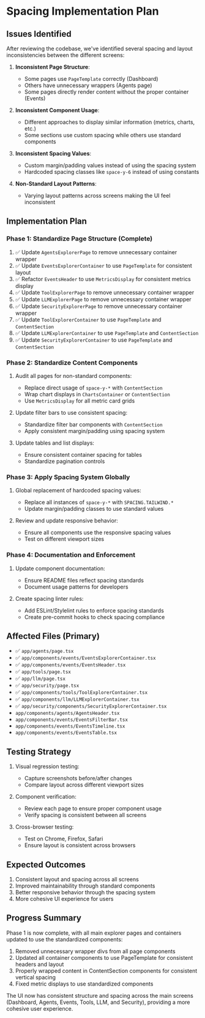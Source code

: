 # Spacing Implementation Plan

## Issues Identified

After reviewing the codebase, we've identified several spacing and layout inconsistencies between the different screens:

1. **Inconsistent Page Structure**:
   - Some pages use `PageTemplate` correctly (Dashboard)
   - Others have unnecessary wrappers (Agents page)
   - Some pages directly render content without the proper container (Events)

2. **Inconsistent Component Usage**:
   - Different approaches to display similar information (metrics, charts, etc.)
   - Some sections use custom spacing while others use standard components

3. **Inconsistent Spacing Values**:
   - Custom margin/padding values instead of using the spacing system
   - Hardcoded spacing classes like `space-y-6` instead of using constants

4. **Non-Standard Layout Patterns**:
   - Varying layout patterns across screens making the UI feel inconsistent

## Implementation Plan

### Phase 1: Standardize Page Structure (Complete)

1. ✅ Update `AgentsExplorerPage` to remove unnecessary container wrapper
2. ✅ Update `EventsExplorerContainer` to use `PageTemplate` for consistent layout
3. ✅ Refactor `EventsHeader` to use `MetricsDisplay` for consistent metrics display
4. ✅ Update `ToolExplorerPage` to remove unnecessary container wrapper
5. ✅ Update `LLMExplorerPage` to remove unnecessary container wrapper
6. ✅ Update `SecurityExplorerPage` to remove unnecessary container wrapper
7. ✅ Update `ToolExplorerContainer` to use `PageTemplate` and `ContentSection`
8. ✅ Update `LLMExplorerContainer` to use `PageTemplate` and `ContentSection`
9. ✅ Update `SecurityExplorerContainer` to use `PageTemplate` and `ContentSection`

### Phase 2: Standardize Content Components

1. Audit all pages for non-standard components:
   - Replace direct usage of `space-y-*` with `ContentSection`
   - Wrap chart displays in `ChartsContainer` or `ContentSection`
   - Use `MetricsDisplay` for all metric card grids

2. Update filter bars to use consistent spacing:
   - Standardize filter bar components with `ContentSection`
   - Apply consistent margin/padding using spacing system

3. Update tables and list displays:
   - Ensure consistent container spacing for tables
   - Standardize pagination controls

### Phase 3: Apply Spacing System Globally

1. Global replacement of hardcoded spacing values:
   - Replace all instances of `space-y-*` with `SPACING.TAILWIND.*`
   - Update margin/padding classes to use standard values

2. Review and update responsive behavior:
   - Ensure all components use the responsive spacing values
   - Test on different viewport sizes

### Phase 4: Documentation and Enforcement

1. Update component documentation:
   - Ensure README files reflect spacing standards
   - Document usage patterns for developers

2. Create spacing linter rules:
   - Add ESLint/Stylelint rules to enforce spacing standards
   - Create pre-commit hooks to check spacing compliance

## Affected Files (Primary)

- ✅ `app/agents/page.tsx`
- ✅ `app/components/events/EventsExplorerContainer.tsx`
- ✅ `app/components/events/EventsHeader.tsx`
- ✅ `app/tools/page.tsx`
- ✅ `app/llm/page.tsx`
- ✅ `app/security/page.tsx`
- ✅ `app/components/tools/ToolExplorerContainer.tsx`
- ✅ `app/components/llm/LLMExplorerContainer.tsx`
- ✅ `app/security/components/SecurityExplorerContainer.tsx`
- `app/components/agents/AgentsHeader.tsx`
- `app/components/events/EventsFilterBar.tsx`
- `app/components/events/EventsTimeline.tsx`
- `app/components/events/EventsTable.tsx`

## Testing Strategy

1. Visual regression testing:
   - Capture screenshots before/after changes
   - Compare layout across different viewport sizes

2. Component verification:
   - Review each page to ensure proper component usage
   - Verify spacing is consistent between all screens

3. Cross-browser testing:
   - Test on Chrome, Firefox, Safari
   - Ensure layout is consistent across browsers

## Expected Outcomes

1. Consistent layout and spacing across all screens
2. Improved maintainability through standard components
3. Better responsive behavior through the spacing system
4. More cohesive UI experience for users 

## Progress Summary

Phase 1 is now complete, with all main explorer pages and containers updated to use the standardized components:

1. Removed unnecessary wrapper divs from all page components
2. Updated all container components to use PageTemplate for consistent headers and layout
3. Properly wrapped content in ContentSection components for consistent vertical spacing
4. Fixed metric displays to use standardized components

The UI now has consistent structure and spacing across the main screens (Dashboard, Agents, Events, Tools, LLM, and Security), providing a more cohesive user experience. 